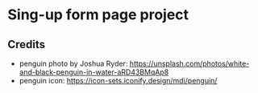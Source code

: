 # Sing-up form page project

## Credits
* penguin photo by Joshua Ryder: https://unsplash.com/photos/white-and-black-penguin-in-water-aRD43BMqAp8
* penguin icon: https://icon-sets.iconify.design/mdi/penguin/
